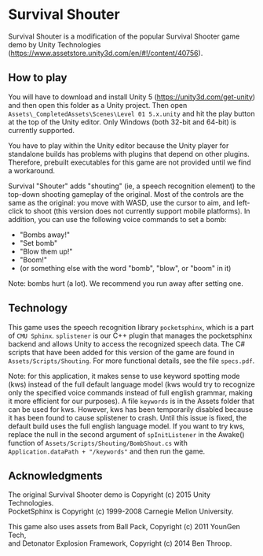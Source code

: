 # Survival Shouter

Survival Shouter is a modification of the popular Survival Shooter game demo by Unity Technologies
(https://www.assetstore.unity3d.com/en/#!/content/40756).

## How to play

You will have to download and install Unity 5 (https://unity3d.com/get-unity) and then open this folder 
as a Unity project. Then open `Assets\_CompletedAssets\Scenes\Level 01 5.x.unity` and hit the play button
at the top of the Unity editor. Only Windows (both 32-bit and 64-bit) is currently supported.

You have to play within the Unity editor because the Unity player for standalone builds has problems
with plugins that depend on other plugins. Therefore, prebuilt executables for this game are not provided
until we find a workaround.

Survival "Shouter" adds "shouting" (ie, a speech recognition element) to the top-down shooting 
gameplay of the original. Most of the controls are the same as the original: you move with WASD, 
use the cursor to aim, and left-click to shoot (this version does not currently support mobile platforms).
In addition, you can use the following voice commands to set a bomb:

* "Bombs away!"
* "Set bomb"
* "Blow them up!"
* "Boom!"
* (or something else with the word "bomb", "blow", or "boom" in it)

Note: bombs hurt (a lot). We recommend you run away after setting one.

## Technology

This game uses the speech recognition library `pocketsphinx`, which is a part of `CMU Sphinx`. `splistener` is our C++
plugin that manages the pocketsphinx backend and allows Unity to access the recognized speech data. The C#
scripts that have been added for this version of the game are found in `Assets/Scripts/Shouting`. For more functional
details, see the file `specs.pdf`.

Note: for this application, it makes sense to use keyword spotting mode (kws) instead of the full default language
model (kws would try to recognize only the specified voice commands instead of full english grammar,
making it more efficient for our purposes). A file `keywords` is in the Assets folder that can be used for kws.
However, kws has been temporarily disabled because it has been found to cause splistener to crash.
Until this issue is fixed, the default build uses the full english language model. If you want to try kws,
replace the null in the second argument of `spInitListener` in the Awake() function of 
`Assets/Scripts/Shouting/BombShout.cs` with `Application.dataPath + "/keywords"` and then run the game.

## Acknowledgments

The original Survival Shooter demo is Copyright (c) 2015 Unity Technologies.  
PocketSphinx is Copyright (c) 1999-2008 Carnegie Mellon University.

This game also uses assets from Ball Pack, Copyright (c) 2011 YounGen Tech,  
and Detonator Explosion Framework, Copyright (c) 2014 Ben Throop.
